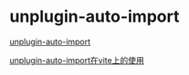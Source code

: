 # unplugin-auto-import

[unplugin-auto-import](https://github.com/antfu/unplugin-auto-import)

[unplugin-auto-import在vite上的使用](https://blog.csdn.net/perfect2011/article/details/128539058)
